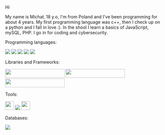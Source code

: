 Hi

My name is Michał, 18 y.o, I'm from Poland and I've been programming for about 4 years. My first programming language was c++, then I check up on a python and I fall in love :). In the shool I learn a basics of JavaScript, mySQL, PHP. I go in for coding and cybersecurity. 

Programming languages:
<p>
  <img src="https://img.shields.io/badge/Python-3776AB?style=for-the-badge&logo=python&logoColor=white" />
  <img src="https://img.shields.io/badge/HTML5-E34F26?style=for-the-badge&logo=html5&logoColor=white" />
  <img src="https://img.shields.io/badge/CSS3-1572B6?style=for-the-badge&logo=css3&logoColor=white" />
  <img src="https://img.shields.io/badge/JavaScript-323330?style=for-the-badge&logo=javascript&logoColor=F7DF1E" />
  <img src="https://img.shields.io/badge/PHP-777BB4?style=for-the-badge&logo=php&logoColor=white" />
 </p>

Libraries and Frameworks:
<p>
  <img src="https://matplotlib.org/stable/_static/logo2.svg" width="190.5" height='28' />
  <img src="https://camo.githubusercontent.com/1971c0a4f776fb5351c765c37e59630c83cabd52/68747470733a2f2f7777772e707967616d652e6f72672f696d616765732f6c6f676f2e706e67" width="190.5" height='28' /> 
  <img src="https://upload.wikimedia.org/wikipedia/commons/thumb/e/ed/Pandas_logo.svg/1920px-Pandas_logo.svg.png" width="190.5" height='28' />
</p>
 
 
 
Tools:
<p>
<img src="https://upload.wikimedia.org/wikipedia/commons/thumb/1/1d/PyCharm_Icon.svg/1200px-PyCharm_Icon.svg.png" width="28" height="28"/>
<img src="https://img.shields.io/badge/Visual_Studio_Code-0078D4?style=for-the-badge&logo=visual%20studio%20code&logoColor=white" />
<img src="https://upload.wikimedia.org/wikipedia/commons/thumb/3/38/Jupyter_logo.svg/1200px-Jupyter_logo.svg.png" width="28" height="28"/>
</p>

Databases:
<p>
<img src="https://img.shields.io/badge/MySQL-00000F?style=for-the-badge&logo=mysql&logoColor=white" />
</p>
